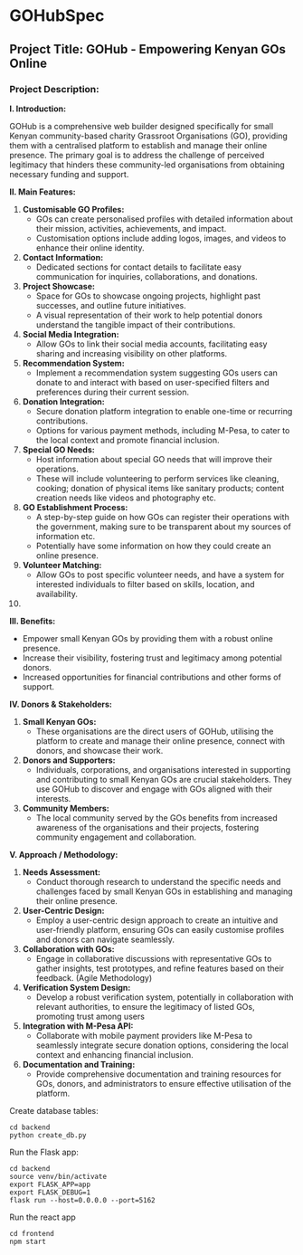 # GOHubSpec

## **Project Title: GOHub - Empowering Kenyan GOs Online**

### **Project Description:**

**I. Introduction:**

GOHub is a comprehensive web builder designed specifically for small Kenyan community-based charity Grassroot Organisations (GO), providing them with a centralised platform to establish and manage their online presence. The primary goal is to address the challenge of perceived legitimacy that hinders these community-led organisations from obtaining necessary funding and support. 

**II. Main Features:**

1. **Customisable GO Profiles:**
    - GOs can create personalised profiles with detailed information about their mission, activities, achievements, and impact.
    - Customisation options include adding logos, images, and videos to enhance their online identity.
2. **Contact Information:**
    - Dedicated sections for contact details to facilitate easy communication for inquiries, collaborations, and donations.
3. **Project Showcase:**
    - Space for GOs to showcase ongoing projects, highlight past successes, and outline future initiatives.
    - A visual representation of their work to help potential donors understand the tangible impact of their contributions.
4. **Social Media Integration:**
    - Allow GOs to link their social media accounts, facilitating easy sharing and increasing visibility on other platforms.
5. **Recommendation System:**
    - Implement a recommendation system suggesting GOs users can donate to and interact with based on user-specified filters and preferences during their current session.
6. **Donation Integration:**
    - Secure donation platform integration to enable one-time or recurring contributions.
    - Options for various payment methods, including M-Pesa, to cater to the local context and promote financial inclusion.
7. **Special GO Needs:**
    - Host information about special GO needs that will improve their operations.
    - These will include volunteering to perform services like cleaning, cooking; donation of physical items like sanitary products; content creation needs like videos and photography etc.
8. **GO Establishment Process:**
    - A step-by-step guide on how GOs can register their operations with the government, making sure to be transparent about my sources of information etc.
    - Potentially have some information on how they could create an online presence.
9. **Volunteer Matching:** 
    - Allow GOs to post specific volunteer needs, and have a system for interested individuals to filter based on skills, location, and availability.
10. 

**III. Benefits:**

- Empower small Kenyan GOs by providing them with a robust online presence.
- Increase their visibility, fostering trust and legitimacy among potential donors.
- Increased opportunities for financial contributions and other forms of support.

**IV. Donors & Stakeholders:**

1. **Small Kenyan GOs:**
    - These organisations are the direct users of GOHub, utilising the platform to create and manage their online presence, connect with donors, and showcase their work.
2. **Donors and Supporters:**
    - Individuals, corporations, and organisations interested in supporting and contributing to small Kenyan GOs are crucial stakeholders. They use GOHub to discover and engage with GOs aligned with their interests.
3. **Community Members:**
    - The local community served by the GOs benefits from increased awareness of the organisations and their projects, fostering community engagement and collaboration.

**V. Approach / Methodology:**

1. **Needs Assessment:**
    - Conduct thorough research to understand the specific needs and challenges faced by small Kenyan GOs in establishing and managing their online presence.
2. **User-Centric Design:**
    - Employ a user-centric design approach to create an intuitive and user-friendly platform, ensuring GOs can easily customise profiles and donors can navigate seamlessly.
3. **Collaboration with GOs:**
    - Engage in collaborative discussions with representative GOs to gather insights, test prototypes, and refine features based on their feedback. (Agile Methodology)
4. **Verification System Design:**
    - Develop a robust verification system, potentially in collaboration with relevant authorities, to ensure the legitimacy of listed GOs, promoting trust among users
5. **Integration with M-Pesa API:**
    - Collaborate with mobile payment providers like M-Pesa to seamlessly integrate secure donation options, considering the local context and enhancing financial inclusion.
6. **Documentation and Training:**
    - Provide comprehensive documentation and training resources for GOs, donors, and administrators to ensure effective utilisation of the platform.

Create database tables:
```
cd backend
python create_db.py
```

Run the Flask app:
```
cd backend
source venv/bin/activate
export FLASK_APP=app
export FLASK_DEBUG=1
flask run --host=0.0.0.0 --port=5162 
```

Run the react app
```
cd frontend
npm start
```